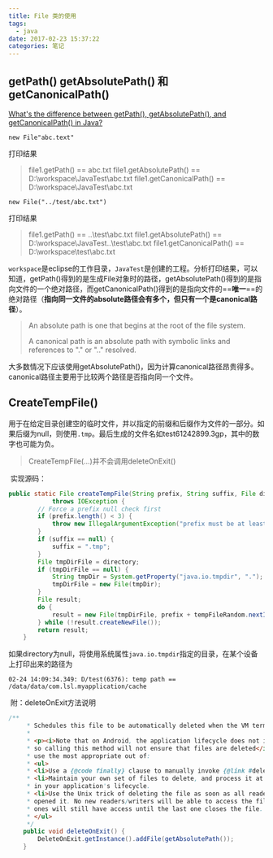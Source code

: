 ```yaml
---
title: File 类的使用
tags:
  - java
date: 2017-02-23 15:37:22
categories: 笔记
---
```


## getPath() getAbsolutePath() 和getCanonicalPath()

[What's the difference between getPath(), getAbsolutePath(), and getCanonicalPath() in Java?](http://stackoverflow.com/questions/1099300/whats-the-difference-between-getpath-getabsolutepath-and-getcanonicalpath)

`new File"abc.text"`

打印结果

> file1.getPath() == abc.txt
> file1.getAbsolutePath() == D:\workspace\JavaTest\abc.txt
> file1.getCanonicalPath() == D:\workspace\JavaTest\abc.txt

`new File("../test/abc.txt")`

打印结果

> file1.getPath() == ..\test\abc.txt
> file1.getAbsolutePath() == D:\workspace\JavaTest\..\test\abc.txt
> file1.getCanonicalPath() == D:\workspace\test\abc.txt

`workspace`是eclipse的工作目录，`JavaTest`是创建的工程。分析打印结果，可以知道，getPath()得到的是生成File对象时的路径，getAbsolutePath()得到的是指向文件的一个绝对路径，而getCanonicalPath()得到的是指向文件的==**唯一**==的绝对路径（**指向同一文件的absolute路径会有多个，但只有一个是canonical路径**）。

> An absolute path is one that begins at the root of the file system.
>
> A canonical path is an absolute path with symbolic links and references to "." or ".." resolved. 

大多数情况下应该使用getAbsolutePath()，因为计算canonical路径昂贵得多。canonical路径主要用于比较两个路径是否指向同一个文件。



## CreateTempFile()

​	用于在给定目录创建空的临时文件，并以指定的前缀和后缀作为文件的一部分。如果后缀为null，则使用`.tmp`。最后生成的文件名如test61242899.3gp，其中的数字也可能为负。

> CreateTempFile(...)并不会调用deleteOnExit()

​	实现源码：

```java
public static File createTempFile(String prefix, String suffix, File directory)
            throws IOException {
        // Force a prefix null check first
        if (prefix.length() < 3) {
            throw new IllegalArgumentException("prefix must be at least 3 characters");
        }
        if (suffix == null) {
            suffix = ".tmp";
        }
        File tmpDirFile = directory;
        if (tmpDirFile == null) {
            String tmpDir = System.getProperty("java.io.tmpdir", ".");
            tmpDirFile = new File(tmpDir);
        }
        File result;
        do {
            result = new File(tmpDirFile, prefix + tempFileRandom.nextInt() + suffix);
        } while (!result.createNewFile());
        return result;
    }
```

如果directory为null，将使用系统属性`java.io.tmpdir`指定的目录，在某个设备上打印出来的路径为

`02-24 14:09:34.349: D/test(6376): temp path == /data/data/com.lsl.myapplication/cache`



​	附：deleteOnExit方法说明

```java
/**
     * Schedules this file to be automatically deleted when the VM terminates normally.
     *
     * <p><i>Note that on Android, the application lifecycle does not include VM termination,
     * so calling this method will not ensure that files are deleted</i>. Instead, you should
     * use the most appropriate out of:
     * <ul>
     * <li>Use a {@code finally} clause to manually invoke {@link #delete}.
     * <li>Maintain your own set of files to delete, and process it at an appropriate point
     * in your application's lifecycle.
     * <li>Use the Unix trick of deleting the file as soon as all readers and writers have
     * opened it. No new readers/writers will be able to access the file, but all existing
     * ones will still have access until the last one closes the file.
     * </ul>
     */
    public void deleteOnExit() {
        DeleteOnExit.getInstance().addFile(getAbsolutePath());
    }
```
